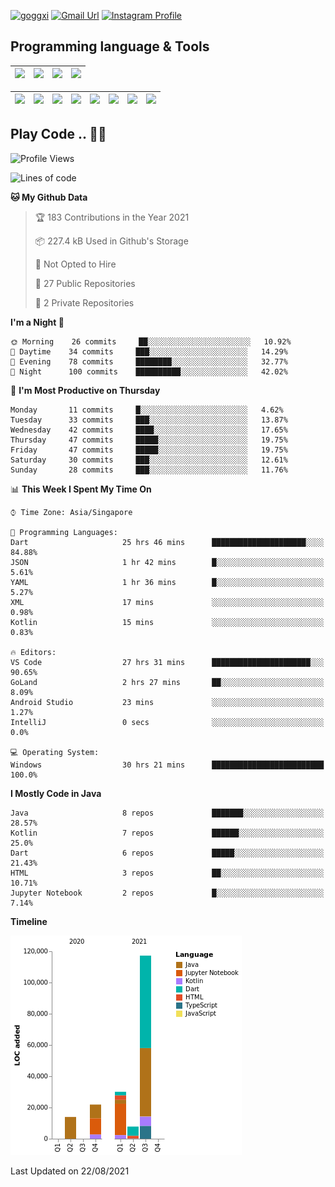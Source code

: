 [![goggxi](https://img.shields.io/badge/Portofolio-Goggxi-orange)](https://goggxi.github.io)
[![Gmail Url](https://img.shields.io/twitter/url?label=Goggxi@gmail.com&logo=gmail&style=social&url=http%3A%2F%2Fmailto%3Acontact.Goggxi@gmail.com)](mailto:Goggxi@gmail.com) [![Instagram Profile](https://img.shields.io/twitter/url?label=moh_rifkan&logo=instagram&style=social&url=https://www.instagram.com/moh_rifkan/)](https://www.instagram.com/moh_rifkan/)

## Programming language & Tools
| [<img src="https://cdn.svgporn.com/logos/java.svg" width="50">]() |[<img src="https://cdn.svgporn.com/logos/kotlin.svg" width="50">]() | [<img src="https://cdn.svgporn.com/logos/dart.svg" width="50">]() | [<img src="https://cdn.svgporn.com/logos/python.svg" width="50">]() |
|---|---|---|---|

| [<img src=https://lh3.googleusercontent.com/6n8UeRbQwQV1TPp1WgpWjciVkO0um_oDNSbnAqvYRCDAebCfv22RkgwPxkwRkV6aNHi98r9gyFsfOT2pbCMCeXBbIp-5vOqSrOnhbw width="50">]() | [<img src="https://cdn.svgporn.com/logos/flutter.svg" width="50">]() | [<img src="https://cdn.svgporn.com/logos/jupyter.svg" width="50">]() | [<img src="https://cdn.svgporn.com/logos/mysql.svg" width="50">]() | <img src="https://cdn.svgporn.com/logos/postgresql.svg" width="50"/> | <img src="https://cdn.svgporn.com/logos/firebase.svg" width="50"/> | <img src="https://cdn.svgporn.com/logos/spring-icon.svg" width="50"/> | <img src="https://cncf-branding.netlify.app/img/projects/grpc/horizontal/color/grpc-horizontal-color.svg" width="50"/>
|-----|----|----|----|----|----|----|----|


## Play Code .. 💬🚀

<!--START_SECTION:waka-->
![Profile Views](http://img.shields.io/badge/Profile%20Views-0-blue)

![Lines of code](https://img.shields.io/badge/From%20Hello%20World%20I%27ve%20Written-190886%20lines%20of%20code-blue)

**🐱 My Github Data** 

> 🏆 183 Contributions in the Year 2021
 > 
> 📦 227.4 kB Used in Github's Storage 
 > 
> 🚫 Not Opted to Hire
 > 
> 📜 27 Public Repositories 
 > 
> 🔑 2 Private Repositories  
 > 
**I'm a Night 🦉** 

```text
🌞 Morning    26 commits     ██░░░░░░░░░░░░░░░░░░░░░░░   10.92% 
🌆 Daytime    34 commits     ███░░░░░░░░░░░░░░░░░░░░░░   14.29% 
🌃 Evening    78 commits     ████████░░░░░░░░░░░░░░░░░   32.77% 
🌙 Night      100 commits    ██████████░░░░░░░░░░░░░░░   42.02%

```
📅 **I'm Most Productive on Thursday** 

```text
Monday       11 commits     █░░░░░░░░░░░░░░░░░░░░░░░░   4.62% 
Tuesday      33 commits     ███░░░░░░░░░░░░░░░░░░░░░░   13.87% 
Wednesday    42 commits     ████░░░░░░░░░░░░░░░░░░░░░   17.65% 
Thursday     47 commits     █████░░░░░░░░░░░░░░░░░░░░   19.75% 
Friday       47 commits     █████░░░░░░░░░░░░░░░░░░░░   19.75% 
Saturday     30 commits     ███░░░░░░░░░░░░░░░░░░░░░░   12.61% 
Sunday       28 commits     ███░░░░░░░░░░░░░░░░░░░░░░   11.76%

```


📊 **This Week I Spent My Time On** 

```text
⌚︎ Time Zone: Asia/Singapore

💬 Programming Languages: 
Dart                     25 hrs 46 mins      █████████████████████░░░░   84.88% 
JSON                     1 hr 42 mins        █░░░░░░░░░░░░░░░░░░░░░░░░   5.61% 
YAML                     1 hr 36 mins        █░░░░░░░░░░░░░░░░░░░░░░░░   5.27% 
XML                      17 mins             ░░░░░░░░░░░░░░░░░░░░░░░░░   0.98% 
Kotlin                   15 mins             ░░░░░░░░░░░░░░░░░░░░░░░░░   0.83%

🔥 Editors: 
VS Code                  27 hrs 31 mins      ██████████████████████░░░   90.65% 
GoLand                   2 hrs 27 mins       ██░░░░░░░░░░░░░░░░░░░░░░░   8.09% 
Android Studio           23 mins             ░░░░░░░░░░░░░░░░░░░░░░░░░   1.27% 
IntelliJ                 0 secs              ░░░░░░░░░░░░░░░░░░░░░░░░░   0.0%

💻 Operating System: 
Windows                  30 hrs 21 mins      █████████████████████████   100.0%

```

**I Mostly Code in Java** 

```text
Java                     8 repos             ███████░░░░░░░░░░░░░░░░░░   28.57% 
Kotlin                   7 repos             ██████░░░░░░░░░░░░░░░░░░░   25.0% 
Dart                     6 repos             █████░░░░░░░░░░░░░░░░░░░░   21.43% 
HTML                     3 repos             ██░░░░░░░░░░░░░░░░░░░░░░░   10.71% 
Jupyter Notebook         2 repos             █░░░░░░░░░░░░░░░░░░░░░░░░   7.14%

```


**Timeline**

![Chart not found](https://raw.githubusercontent.com/Goggxi/Goggxi/main/charts/bar_graph.png) 


 Last Updated on 22/08/2021
<!--END_SECTION:waka-->
